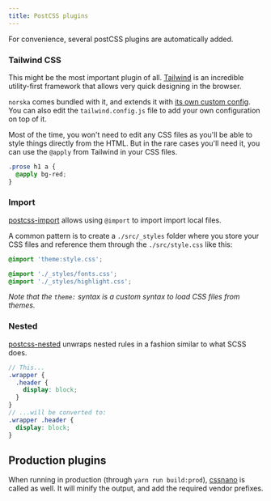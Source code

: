 ```yaml
---
title: PostCSS plugins
---
```


For convenience, several postCSS plugins are automatically added.

### Tailwind CSS

This might be the most important plugin of all. [Tailwind][1] is an incredible
utility-first framework that allows very quick designing in the browser.

`norska` comes bundled with it, and extends it with [its own custom
config][2]. You can also edit the `tailwind.config.js` file to add your own
configuration on top of it.

Most of the time, you won't need to edit any CSS files as you'll be able to
style things directly from the HTML. But in the rare cases you'll need it, you
can use the `@apply` from Tailwind in your CSS files.

```scss
.prose h1 a {
  @apply bg-red;
}
```

### Import

[postcss-import][3] allows using `@import` to import import local files.

A common pattern is to create a `./src/_styles` folder where you store your CSS
files and reference them through the
`./src/style.css` like this:

```css
@import 'theme:style.css';

@import './_styles/fonts.css';
@import './_styles/highlight.css';
```

_Note that the `theme:` syntax is a custom syntax to load CSS files from
themes._

### Nested

[postcss-nested][4] unwraps nested rules
in a fashion similar to what SCSS does.

```scss
// This...
.wrapper {
  .header {
    display: block;
  }
}
// ...will be converted to:
.wrapper .header {
  display: block;
}
```

## Production plugins

When running in production (through `yarn run build:prod`),
[cssnano][5] is called as well. It will minify the output, and
add the required vendor prefixes.

[1]: https://tailwindcss.com/
[2]: /tailwind/
[3]: https://github.com/postcss/postcss-import
[4]: https://github.com/postcss/postcss-nested
[5]: https://cssnano.co/
